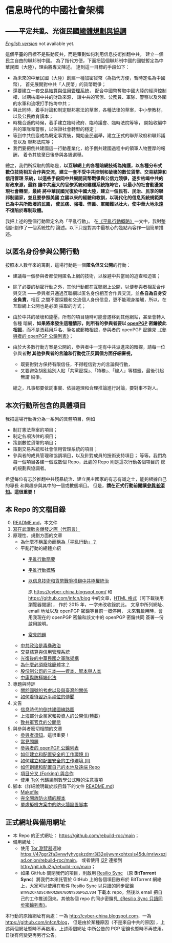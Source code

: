 # 信息時代的中國社會架構
## ——平定共亂、光復民國[總體規劃與協調](https://github.com/rebuild-roc/main)

[*English version*](./README-en.md) not available yet.


這個平臺的目標不是鼓動反共，而是策劃如何利用信息技術推翻中共，
建立一個民主自由的聯邦制中國。
為了指代方便，下面把這個聯邦制中國的國號暫定為中華民國（大陸），理由將專文陳述。
達到這一目標的手段如下：
* 為未來的中華民國（大陸）創建一種加密貨幣（為指代方便，暫時定名為中國幣），
   首先展開對中共「人民幣」的貨幣戰爭；
* 還要建立一套[交易結算與信用管理系統](principles/credit.md)，
   配合中國幣奪取中國大陸的經濟控制權，以期枯竭中共的財政來源，
   讓中共的官僚、公務員、軍隊、警察以及外圍的水軍和流氓打手拖垮中共；
* 與此同時，着手討論和制定聯邦憲法的草案，各種法律的草案，中小學教材，
   以及公民教育讀本；
* 時機合適的時候，着手建立臨時政府、臨時議會、臨時法院等等，
   開始收編中共的軍隊和警察，以保證社會轉型的穩定；
* 等到中共倒臺成為既定事實後，開始全民選舉，建立正式的聯邦政府和聯邦議會以及
   聯邦法院等；
* 我們要把倒共建國這一行動產業化，給予倒共建國過程中的領軍人物豐厚的報酬，
   着令其放棄日後參與各級選舉。

總之，我們所採取的策略是，**以互聯網上的各種暗網技術為掩護，以各種分布式
數位技術相互合作與交流，建立一套不受中共控制和破壞的數位貨幣、交易結算和信用管理
系統，以這些手段同中共展開貨幣戰爭與公信力競爭，逐步枯竭中共的財政來源，最終
讓中共龐大的官僚系統和維穩系統拖垮它，以最小的社會動盪實現社會轉型，最終
將中華民國光復於中國大陸，建立一個民有、民治、民享的聯邦制國家，並且要參照美國
立國以來的經驗和教訓，以現代化的信息系統規範業已為中共所敗壞的民風，
使民痞、強權、悍匪、軍閥難以壯大，使中華大地永遠不復陷於專制政體。**

我把上述的整個行動暫定名為「平亂行動」。
在[《平亂行動概略》](principles/outline.md)一文中，我對整個計劃作了一個系統性的
論述。以下只是對其中最核心的幾點內容作一個簡單描述。


## 以匿名身份參與公開行動

按照本人數年來的籌劃，這場行動是一個**匿名但又公開**的行動：
* 建議每一個參與者都使用匿名上網的技術，以躲避中共當局的追查和迫害；
* 除了必要的秘密行動之外，其他行動都在互聯網上公開，以便參與者相互合作與交流
  ——參與者只通過互聯網以匿名身份相互合作與交流，並**各自為自身安全負責**，相互
  之間不要探聽和交流個人身份信息，更不能現身接觸，所以，在互聯網上公開也是必須
  採取的方式；
* 由於中共的破壞和施壓，所有的項目隨時可能會遷移到其他網站，甚至會轉入各種
  暗網，**如果將來發生這種情形，則所有的參與者要以
  [openPGP](https://en.wikipedia.org/wiki/openPGP)
  密鑰彼此相認**，而不是憑藉用戶名、筆名或郵箱相認，參與者的 openPGP 密鑰見
  [《參與者的 openPGP 公鑰列表》](members/public-keys/README.md)；
* 由於大多數行動方案是公開的，參與者中一定有中共派進來的暗探，請每一位參與者**對
  其他參與者的言論和行動從正反兩個方面仔細審視，**
    * 既要對對方保持有限信任，不得輕信對方的言論與行動，
    * 又要避免胡亂給別人貼「共黨密探」、「特務」、「線人」等標籤，最後引起無謂
      紛爭。

  總之，凡事都要依託事實、依據道理和合理推論進行討論，要對事不對人。


## 本次行動所包含的具體項目

我把這場行動拆分為一系列的具體項目，例如
* 制訂憲法草案的項目；
* 制定各項法律的項目；
* 策劃數位貨幣的項目；
* 策劃交易系統和社會信用管理系統的項目；
* 參與者的成員管理和協調項目，以及針對成員的技術支持項目；
等等。我們為每一個項目各建一個或數個 Repo，此處的 Repo 則是這次行動各個項目的
總的規劃與協調者。

希望每位有志於推翻中共殘暴統治、建立民主國家的有志有識之士，能夠根據自己的專長
和興趣參與其中的一個或數個項目。
但是，**請在正式行動前閱讀[參與者須知](./members/HOWTOs/README.md)。這很重要！**


## 本 Repo 的文檔目錄

0. [README.md](./README.md)，本文件
1. [寫在武漢肺炎爆發之際（代前言）](./preface.md)
2. 原理性、規劃方面的文章
    * [為什麼不稱革命而稱為「平亂行動」？](principles/action-name.md)
    * 平亂行動的總體介紹
        * [平亂行動簡要](principles/brief-intro.md)
        * [平亂行動概略](principles/outline.md)
        * [以信息技術和貨幣戰爭推翻中共極權統治](principles/outline-2015.md)

          原 <https://cyber-china.blogspot.com/> 和
	  <https://github.com/infcn/blog>
          中的文章，[HTML 格式](principles/outline-2015.html)（可下載後用瀏覽器閱讀），
	  作於 2015 年，一字未改收錄於此。
	  文章中所列網址、email 地址以及 openPGP 密鑰等目前一概停用，
	  未來若啟用時，會用我現在的 openPGP 密鑰和該文中的 openPGP 密鑰共同
	  簽署一份啟用說明。
        * [常見問題](members/HOWTOs/faq.md)
    * [中共政治是毒蠱政治](principles/analysis-CCP.md)
    * [交易結算與信用管理系統](principles/credit.md)
    * [光復後的中華民國之軍隊架構](principles/military.md)
    * [為什麼必須廢除簡體字？](principles/no-simpl.md)
    * [股份制公司的三本——資本、智本與人本](principles/three-components.md)
    * [中庸與防極端化法](principles/ZhongYong.md)
3. 專題與時評
    * [關於國號的考慮以及與臺灣的關係](topics/ROC.md)
    * [如何看待習近平禪位的傳聞](topics/abdication.md)
4. 文告
    * [信息時代的倒共建國線路圖](decl/route-ROC.md)
    * [上海部分企業家和投資人的公開信(轉載)](decl/Shanghai-20220530.md)
    * [致共軍官兵的公開信](decl/to-PLA.md)
5. 與參與者密切相關的文章
    * [參與者須知](./members/HOWTOs/README.md)。這很重要！
    * [常見問題](members/HOWTOs/faq.md)
    * [參與者的 openPGP 公鑰列表](members/public-keys/README.md)
    * [如何建立和配置安全的工作環境 (I)](members/HOWTOs/vm-sys.md)
    * [如何建立和配置安全的工作環境 (II)](members/HOWTOs/single-vm.md)
    * [如何創建和配置自己的本地及遠端 Repo](members/HOWTOs/repo-config.md)
    * [項目分叉 (Forking) 與合作](members/HOWTOs/forking.md)
    * [使用 TeX 代碼編制數學公式時的注意事項](members/HOWTOs/math.md)
6. 腳本（詳細說明載於該目錄下的文件 [README.md](members/scripts/README.md)）
    * [Makefile](members/scripts/Makefile)
    * [完全開放防火牆的腳本](member/scripts/open-firewall)
    * [單虛擬機方案中的防火牆設置腳本](member/scripts/single-vm-firewall)


## 正式網址與備用網址

* 本 Repo 的正式網址： <https://github.com/rebuild-roc/main>；
* 備用網址：
  * 使用 [Tor 瀏覽器](https://www.torproject.org)連線
    <https://47ggr2fa3vnwfyhvgskzdmr3i32eijwymxohtxsls45dulmriwxszjad.onion/rebuild-roc/main>，
    或者使用 [I2P](https://geti2p.net/) 連接到
    <http://git.idk.i2p/rebuild-roc/main>；
  * 如果 GitHub 關閉我們的項目，則啟用
      [Resilio Sync](https://www.resilio.com)
      （原 **BitTorrent Sync**）將我們本來託管於 GitHub 上的各個項目散布於
      BitTorrent 網絡上，大家可以使用在軟件 Resilio Sync
      以只讀的同步密鑰 `BTWS2CFAD5C4NKMZBN7GONYSDSPGZLVU4` 下載本 repo，然後以
      email 把自己的工作推送回來。其他各個 repo 的同步密鑰見[《Resilio Sync
      只讀同步密鑰列表》](members/HOWTOs/resilio-RD-keys.md)。

本行動的原始網址有兩處：一為 <http://cyber-china.blogspot.com>，一為
<https://github.com/infcn/blog>，
但是由於某種原因（不是來自中共的原因），上述兩個網址暫時不再啟用。上述兩個網址
中所公告的 PGP 密鑰也暫時不再使用。日後有何變更再另行公告。
